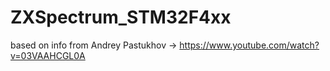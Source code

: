 # ZXSpectrum_STM32F4xx
based on info from Andrey Pastukhov -> https://www.youtube.com/watch?v=03VAAHCGL0A 
